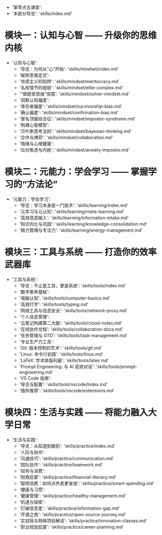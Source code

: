 - '第零点五课堂':
- '本部分导览': 'skills/index.md'

# 模块一：认知与心智 —— 升级你的思维内核
- '认知与心智':
    - '导览：为何从“心”开始': 'skills/mindset/index.md'
    - '破除思维定式':
    - '优绩主义的陷阱': 'skills/mindset/meritocracy.md'
    - '名校情节的枷锁': 'skills/mindset/elite-complex.md'
    - '“做题家思维”突围': 'skills/mindset/solver-mindset.md'
    - '洞察认知偏差':
    - '幸存者偏差': 'skills/mindset/survivorship-bias.md'
    - '确认偏差': 'skills/mindset/confirmation-bias.md'
    - '冒名顶替综合征': 'skills/mindset/impostor-syndrome.md'
    - '构建心智模型':
    - '贝叶斯思考法则': 'skills/mindset/bayesian-thinking.md'
    - '合作与博弈': 'skills/mindset/collaboration.md'
    - '情绪与心理健康':
    - '应对焦虑与内耗': 'skills/mindset/anxiety-impostor.md'

# 模块二：元能力：学会学习 —— 掌握学习的“方法论”
- '元能力：学会学习':
    - '导览：学习本身是一门技术': 'skills/learning/index.md'
    - '元学习与元认知': 'skills/learning/meta-learning.md'
    - '高效信息输入': 'skills/learning/information-intake.md'
    - '知识内化与巩固': 'skills/learning/knowledge-consolidation.md'
    - '精力管理与专注力': 'skills/learning/energy-management.md'

# 模块三：工具与系统 —— 打造你的效率武器库
- '工具与系统':
    - '导览：不止是工具，更是系统': 'skills/tools/index.md'
    - '数字素养基础':
    - '电脑认知': 'skills/tools/computer-basics.md'
    - '高效打字': 'skills/tools/typing.md'
    - '网络工具与信息安全': 'skills/tools/network-proxy.md'
    - '个人信息管理':
    - '云笔记构建第二大脑': 'skills/tools/cloud-notes.md'
    - '在线协作文档': 'skills/tools/collaboration-docs.md'
    - '任务管理与 GTD': 'skills/tools/task-management.md'
    - '专业生产力工具':
    - 'Git: 版本控制的艺术': 'skills/tools/git.md'
    - 'Linux: 命令行初探': 'skills/tools/linux.md'
    - 'LaTeX: 学术排版利器': 'skills/tools/latex.md'
    - 'Prompt Engineering: 与 AI 高效对话': 'skills/tools/prompt-engineering.md'
    - 'VS Code 指南':
    - '导览与配置': 'skills/tools/vscode/index.md'
    - '插件推荐': 'skills/tools/vscode/extensions.md'

# 模块四：生活与实践 —— 将能力融入大学日常
- '生活与实践':
    - '导览：从知道到做到': 'skills/practice/index.md'
    - '人际与协作':
    - '沟通技巧': 'skills/practice/communication.md'
    - '团队协作': 'skills/practice/teamwork.md'
    - '财务与消费':
    - '财商启蒙': 'skills/practice/financial-literacy.md'
    - '聪明消费：如何点外卖更省钱': 'skills/practice/smart-spending.md'
    - '健康与习惯':
    - '健康管理': 'skills/practice/healthy-management.md'
    - '机遇与探索':
    - '打破信息差': 'skills/practice/information-gap.md'
    - '开源之旅': 'skills/practice/open-source-journey.md'
    - '实验班与特殊项目解读': 'skills/practice/innovation-classes.md'
    - '职业规划启蒙': 'skills/practice/career-planning.md'